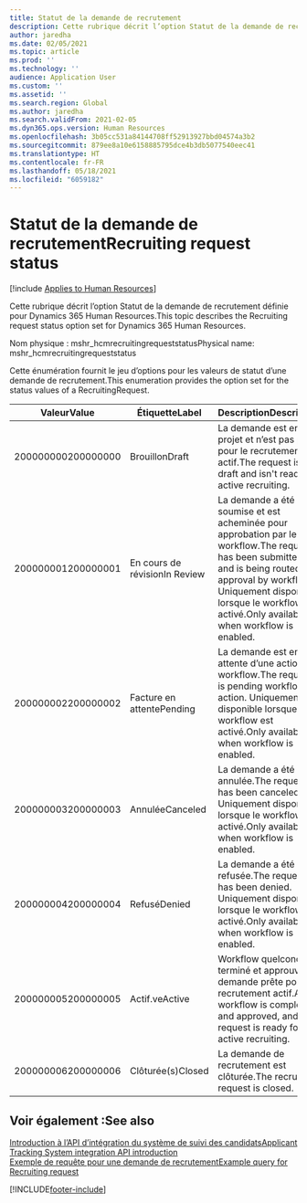 ```yaml
---
title: Statut de la demande de recrutement
description: Cette rubrique décrit l’option Statut de la demande de recrutement définie pour Dynamics 365 Human Resources.
author: jaredha
ms.date: 02/05/2021
ms.topic: article
ms.prod: ''
ms.technology: ''
audience: Application User
ms.custom: ''
ms.assetid: ''
ms.search.region: Global
ms.author: jaredha
ms.search.validFrom: 2021-02-05
ms.dyn365.ops.version: Human Resources
ms.openlocfilehash: 3b05cc531a84144708ff52913927bbd04574a3b2
ms.sourcegitcommit: 879ee8a10e6158885795dce4b3db5077540eec41
ms.translationtype: HT
ms.contentlocale: fr-FR
ms.lasthandoff: 05/18/2021
ms.locfileid: "6059182"
---
```

# <a name="recruiting-request-status"></a><span data-ttu-id="57b2a-103">Statut de la demande de recrutement</span><span class="sxs-lookup"><span data-stu-id="57b2a-103">Recruiting request status</span></span>

[!include [Applies to Human Resources](../includes/applies-to-hr.md)]

<span data-ttu-id="57b2a-104">Cette rubrique décrit l’option Statut de la demande de recrutement définie pour Dynamics 365 Human Resources.</span><span class="sxs-lookup"><span data-stu-id="57b2a-104">This topic describes the Recruiting request status option set for Dynamics 365 Human Resources.</span></span>

<span data-ttu-id="57b2a-105">Nom physique : mshr_hcmrecruitingrequeststatus</span><span class="sxs-lookup"><span data-stu-id="57b2a-105">Physical name: mshr_hcmrecruitingrequeststatus</span></span>

<span data-ttu-id="57b2a-106">Cette énumération fournit le jeu d’options pour les valeurs de statut d’une demande de recrutement.</span><span class="sxs-lookup"><span data-stu-id="57b2a-106">This enumeration provides the option set for the status values of a RecruitingRequest.</span></span>

| <span data-ttu-id="57b2a-107">Valeur</span><span class="sxs-lookup"><span data-stu-id="57b2a-107">Value</span></span> | <span data-ttu-id="57b2a-108">Étiquette</span><span class="sxs-lookup"><span data-stu-id="57b2a-108">Label</span></span> | <span data-ttu-id="57b2a-109">Description</span><span class="sxs-lookup"><span data-stu-id="57b2a-109">Description</span></span> |
| --- | --- | --- |
| <span data-ttu-id="57b2a-110">200000000</span><span class="sxs-lookup"><span data-stu-id="57b2a-110">200000000</span></span> | <span data-ttu-id="57b2a-111">Brouillon</span><span class="sxs-lookup"><span data-stu-id="57b2a-111">Draft</span></span> | <span data-ttu-id="57b2a-112">La demande est en projet et n’est pas prête pour le recrutement actif.</span><span class="sxs-lookup"><span data-stu-id="57b2a-112">The request is in draft and isn't ready for active recruiting.</span></span> |
| <span data-ttu-id="57b2a-113">200000001</span><span class="sxs-lookup"><span data-stu-id="57b2a-113">200000001</span></span> | <span data-ttu-id="57b2a-114">En cours de révision</span><span class="sxs-lookup"><span data-stu-id="57b2a-114">In Review</span></span> | <span data-ttu-id="57b2a-115">La demande a été soumise et est acheminée pour approbation par le workflow.</span><span class="sxs-lookup"><span data-stu-id="57b2a-115">The request has been submitted and is being routed for approval by workflow.</span></span> <span data-ttu-id="57b2a-116">Uniquement disponible lorsque le workflow est activé.</span><span class="sxs-lookup"><span data-stu-id="57b2a-116">Only available when workflow is enabled.</span></span> |
| <span data-ttu-id="57b2a-117">200000002</span><span class="sxs-lookup"><span data-stu-id="57b2a-117">200000002</span></span> | <span data-ttu-id="57b2a-118">Facture en attente</span><span class="sxs-lookup"><span data-stu-id="57b2a-118">Pending</span></span> | <span data-ttu-id="57b2a-119">La demande est en attente d’une action de workflow.</span><span class="sxs-lookup"><span data-stu-id="57b2a-119">The request is pending workflow action.</span></span> <span data-ttu-id="57b2a-120">Uniquement disponible lorsque le workflow est activé.</span><span class="sxs-lookup"><span data-stu-id="57b2a-120">Only available when workflow is enabled.</span></span> |
| <span data-ttu-id="57b2a-121">200000003</span><span class="sxs-lookup"><span data-stu-id="57b2a-121">200000003</span></span> | <span data-ttu-id="57b2a-122">Annulée</span><span class="sxs-lookup"><span data-stu-id="57b2a-122">Canceled</span></span> | <span data-ttu-id="57b2a-123">La demande a été annulée.</span><span class="sxs-lookup"><span data-stu-id="57b2a-123">The request has been canceled.</span></span> <span data-ttu-id="57b2a-124">Uniquement disponible lorsque le workflow est activé.</span><span class="sxs-lookup"><span data-stu-id="57b2a-124">Only available when workflow is enabled.</span></span> |
| <span data-ttu-id="57b2a-125">200000004</span><span class="sxs-lookup"><span data-stu-id="57b2a-125">200000004</span></span> | <span data-ttu-id="57b2a-126">Refusé</span><span class="sxs-lookup"><span data-stu-id="57b2a-126">Denied</span></span> | <span data-ttu-id="57b2a-127">La demande a été refusée.</span><span class="sxs-lookup"><span data-stu-id="57b2a-127">The request has been denied.</span></span> <span data-ttu-id="57b2a-128">Uniquement disponible lorsque le workflow est activé.</span><span class="sxs-lookup"><span data-stu-id="57b2a-128">Only available when workflow is enabled.</span></span> |
| <span data-ttu-id="57b2a-129">200000005</span><span class="sxs-lookup"><span data-stu-id="57b2a-129">200000005</span></span> | <span data-ttu-id="57b2a-130">Actif.ve</span><span class="sxs-lookup"><span data-stu-id="57b2a-130">Active</span></span> | <span data-ttu-id="57b2a-131">Workflow quelconque terminé et approuvé, et demande prête pour un recrutement actif.</span><span class="sxs-lookup"><span data-stu-id="57b2a-131">Any workflow is completed and approved, and the request is ready for active recruiting.</span></span> |
| <span data-ttu-id="57b2a-132">200000006</span><span class="sxs-lookup"><span data-stu-id="57b2a-132">200000006</span></span> | <span data-ttu-id="57b2a-133">Clôturée(s)</span><span class="sxs-lookup"><span data-stu-id="57b2a-133">Closed</span></span> | <span data-ttu-id="57b2a-134">La demande de recrutement est clôturée.</span><span class="sxs-lookup"><span data-stu-id="57b2a-134">The recruiting request is closed.</span></span> |

## <a name="see-also"></a><span data-ttu-id="57b2a-135">Voir également :</span><span class="sxs-lookup"><span data-stu-id="57b2a-135">See also</span></span>

[<span data-ttu-id="57b2a-136">Introduction à l’API d’intégration du système de suivi des candidats</span><span class="sxs-lookup"><span data-stu-id="57b2a-136">Applicant Tracking System integration API introduction</span></span>](hr-admin-integration-ats-api-introduction.md)<br>
[<span data-ttu-id="57b2a-137">Exemple de requête pour une demande de recrutement</span><span class="sxs-lookup"><span data-stu-id="57b2a-137">Example query for Recruiting request</span></span>](hr-admin-integration-ats-api-recruiting-request-example-query.md)


[!INCLUDE[footer-include](../includes/footer-banner.md)]